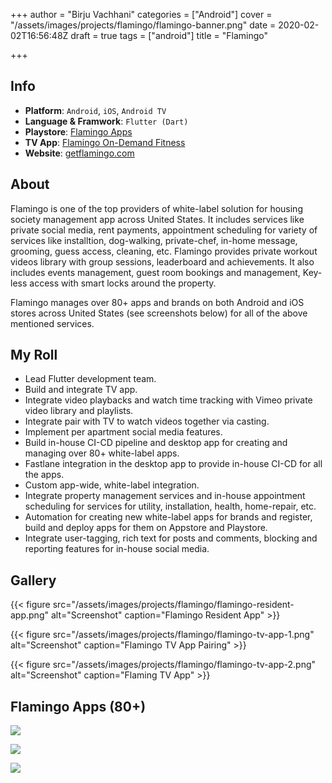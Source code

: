 +++
author = "Birju Vachhani"
categories = ["Android"]
cover = "/assets/images/projects/flamingo/flamingo-banner.png"
date = 2020-02-02T16:56:48Z
draft = true
tags = ["android"]
title = "Flamingo"

+++
## Info

* **Platform**:       `Android`, `iOS`, `Android TV`
* **Language & Framwork**:     `Flutter (Dart)`
* **Playstore**:      [Flamingo Apps](https://play.google.com/store/apps/developer?id=Flamingo+Group+Inc)
* **TV App**:         [Flamingo On-Demand Fitness](https://play.google.com/store/apps/details?id=com.getflamingo.fitnesstvapp)
* **Website**:        [getflamingo.com](https://getflamingo.com)

## About

Flamingo is one of the top providers of white-label solution for housing society management app across United States. It includes services like private social media, rent payments, appointment scheduling for variety of services like installtion, dog-walking, private-chef, in-home message, grooming, guess access, cleaning, etc. Flamingo provides private workout videos library with group sessions, leaderboard and achievements. It also includes events management, guest room bookings and management, Key-less access with smart locks around the property.

Flamingo manages over 80+ apps and brands on both Android and iOS stores across United States (see screenshots below) for all of the above mentioned services.

## My Roll

- Lead Flutter development team.
- Build and integrate TV app.
- Integrate video playbacks and watch time tracking with Vimeo private video library and playlists.
- Integrate pair with TV to watch videos together via casting.
- Implement per apartment social media features.
- Build in-house CI-CD pipeline and desktop app for creating and managing over 80+ white-label apps.
- Fastlane integration in the desktop app to provide in-house CI-CD for all the apps.
- Custom app-wide, white-label integration.
- Integrate property management services and in-house appointment scheduling for services for utility, installation, health, home-repair, etc.
- Automation for creating new white-label apps for brands and register, build and deploy apps for them on Appstore and Playstore.
- Integrate user-tagging, rich text for posts and comments, blocking and reporting features for in-house social media.

## Gallery

{{< figure src="/assets/images/projects/flamingo/flamingo-resident-app.png" alt="Screenshot" caption="Flamingo Resident App" >}}

{{< figure src="/assets/images/projects/flamingo/flamingo-tv-app-1.png" alt="Screenshot" caption="Flamingo TV App Pairing" >}}

{{< figure src="/assets/images/projects/flamingo/flamingo-tv-app-2.png" alt="Screenshot" caption="Flaming TV App" >}}

## Flamingo Apps (80+)

![](/assets/images/flamingo-apps-1.png)

![](/assets/images/flamingo-apps-2.png)

![](/assets/images/flamingo-apps-3.png)